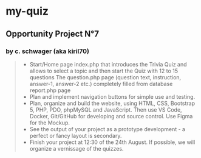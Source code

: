 # my-quiz
## Opportunity Project N°7
### by c. schwager (aka kiril70)


>* Start/Home page index.php that introduces the Trivia Quiz and allows to select a topic and then start the Quiz with 12 to 15 questions
The question.php page (question text, instruction, answer-1, answer-2 etc.) completely filled from database
report.php page
>* Plan and implement navigation buttons for simple use and testing.
>* Plan, organize and build the website, using HTML, CSS, Bootstrap 5, PHP, PDO, phpMySQL and JavaScript. Then use VS Code, Docker, Git/GitHub for developing and source control. Use Figma for the Mockup.
>* See the output of your project as a prototype development - a perfect or fancy layout is secondary.
>* Finish your project at 12:30 of the 24th August. If possible, we will organize a vernissage of the quizzes.



​

